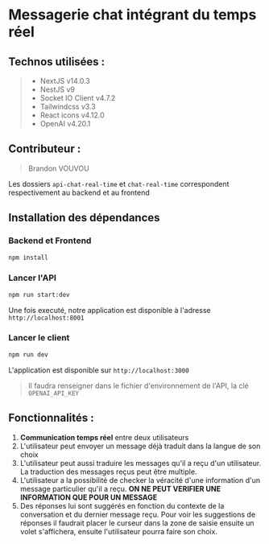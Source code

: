 # Messagerie chat intégrant du temps réel
 ## Technos utilisées :
 > * NextJS v14.0.3
 > * NestJS v9
 > * Socket IO Client  v4.7.2
 > * Tailwindcss v3.3
 > * React icons v4.12.0
 > * OpenAI v4.20.1


## Contributeur :
> Brandon VOUVOU 

Les dossiers `api-chat-real-time` et `chat-real-time` correspondent respectivement au backend et au frontend

  ## Installation des dépendances
  ### Backend et Frontend
```bash
npm install
```
  ### Lancer l'API
```bash
npm run start:dev
```
Une fois executé, notre application est disponible à l'adresse `http://localhost:8001`

  ### Lancer le client
```bash
npm run dev
```
L'application est disponible sur `http://localhost:3000`


> Il faudra renseigner dans le fichier d'environnement de l'API, la clé `OPENAI_API_KEY`

  ## Fonctionnalités :
1. **Communication temps réel** entre deux utilisateurs
2. L'utilisateur peut envoyer un message déjà traduit dans la langue de son choix
3. L'utilisateur peut aussi traduire les messages qu'il a reçu d'un utilisateur. La traduction des messages reçus peut être multiple.
4. L'utilisateur a la possibilité de checker la véracité d'une information d'un message particulier qu'il a reçu. **ON NE PEUT VERIFIER UNE INFORMATION QUE POUR UN MESSAGE**
5. Des réponses lui sont suggérés en fonction du contexte de la conversation et du dernier message reçu. Pour voir les suggestions de réponses il faudrait placer le curseur dans la zone de saisie ensuite un volet s'affichera, ensuite l'utilisateur pourra faire son choix.